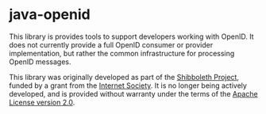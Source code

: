 # java-openid #

This library is provides tools to support developers working with OpenID.  It
does not currently provide a full OpenID consumer or provider implementation,
but rather the common infrastructure for processing OpenID messages.

This library was originally developed as part of the [Shibboleth Project][],
funded by a grant from the [Internet Society][].  It is no longer being 
actively developed, and is provided without warranty under the terms of the 
[Apache License version 2.0](LICENSE.txt).

[Shibboleth Project]: http://shibboleth.internet2.edu/
[Internet Society]: http://www.isoc.org/

